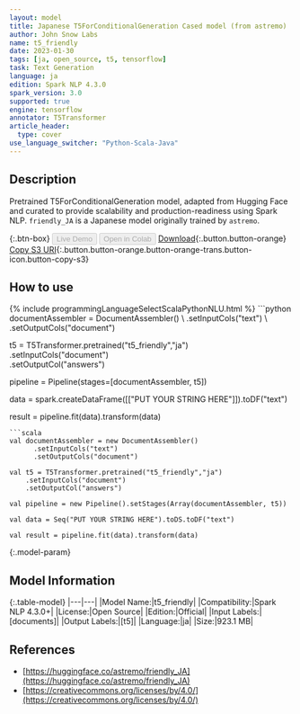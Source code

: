 ```yaml
---
layout: model
title: Japanese T5ForConditionalGeneration Cased model (from astremo)
author: John Snow Labs
name: t5_friendly
date: 2023-01-30
tags: [ja, open_source, t5, tensorflow]
task: Text Generation
language: ja
edition: Spark NLP 4.3.0
spark_version: 3.0
supported: true
engine: tensorflow
annotator: T5Transformer
article_header:
  type: cover
use_language_switcher: "Python-Scala-Java"
---
```


## Description

Pretrained T5ForConditionalGeneration model, adapted from Hugging Face and curated to provide scalability and production-readiness using Spark NLP. `friendly_JA` is a Japanese model originally trained by `astremo`.

{:.btn-box}
<button class="button button-orange" disabled>Live Demo</button>
<button class="button button-orange" disabled>Open in Colab</button>
[Download](https://s3.amazonaws.com/auxdata.johnsnowlabs.com/public/models/t5_friendly_ja_4.3.0_3.0_1675102435483.zip){:.button.button-orange}
[Copy S3 URI](s3://auxdata.johnsnowlabs.com/public/models/t5_friendly_ja_4.3.0_3.0_1675102435483.zip){:.button.button-orange.button-orange-trans.button-icon.button-copy-s3}

## How to use



<div class="tabs-box" markdown="1">
{% include programmingLanguageSelectScalaPythonNLU.html %}
```python
documentAssembler = DocumentAssembler() \
    .setInputCols("text") \
    .setOutputCols("document")

t5 = T5Transformer.pretrained("t5_friendly","ja") \
    .setInputCols("document") \
    .setOutputCol("answers")
    
pipeline = Pipeline(stages=[documentAssembler, t5])

data = spark.createDataFrame([["PUT YOUR STRING HERE"]]).toDF("text")

result = pipeline.fit(data).transform(data)
```
```scala
val documentAssembler = new DocumentAssembler() 
      .setInputCols("text")
      .setOutputCols("document")
       
val t5 = T5Transformer.pretrained("t5_friendly","ja") 
    .setInputCols("document")
    .setOutputCol("answers")
   
val pipeline = new Pipeline().setStages(Array(documentAssembler, t5))

val data = Seq("PUT YOUR STRING HERE").toDS.toDF("text")

val result = pipeline.fit(data).transform(data)
```
</div>

{:.model-param}
## Model Information

{:.table-model}
|---|---|
|Model Name:|t5_friendly|
|Compatibility:|Spark NLP 4.3.0+|
|License:|Open Source|
|Edition:|Official|
|Input Labels:|[documents]|
|Output Labels:|[t5]|
|Language:|ja|
|Size:|923.1 MB|

## References

- [https://huggingface.co/astremo/friendly_JA](https://huggingface.co/astremo/friendly_JA)
- [https://creativecommons.org/licenses/by/4.0/](https://creativecommons.org/licenses/by/4.0/)